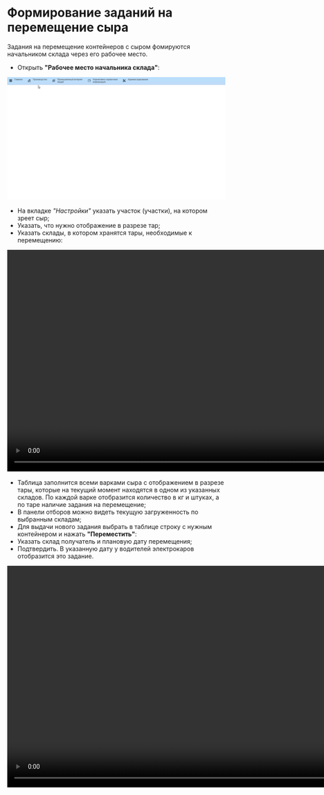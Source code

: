 # Формирование заданий на перемещение сыра

Задания на перемещение контейнеров с сыром фомируются начальником склада
через его рабочее место.

- Открыть **"Рабочее место начальника склада"**:  

![Рабочее место начальника склада](FormationTaskToTransferCheese.assets/Pictures_01.gif)

- На вкладке *"Настройки"* указать участок (участки), на котором зреет сыр; 
- Указать, что нужно отображение в разрезе тар;
- Указать склады, в котором хранятся тары, необходимые к перемещению:

<video source src="../FormationTaskToTransferCheese.assets/Pictures_02.mp4" width="1024" controls="controls"> </video>

- Таблица заполнится всеми варками сыра с отображением в разрезе тары, которые на текущий момент находятся в одном из указанных складов. По каждой варке отобразится количество в кг и штуках, а по таре наличие задания на перемещение;
- В панели отборов можно видеть текущую загруженность по выбранным складам;
- Для выдачи нового задания выбрать в таблице строку с нужным контейнером и нажать **"Переместить"**:  
- Указать склад получатель и плановую дату перемещения;
- Подтвердить. В указанную дату у водителей электрокаров отобразится это задание.

<video source src="../FormationTaskToTransferCheese.assets/Pictures_03.mp4" width="1024" controls="controls"> </video>